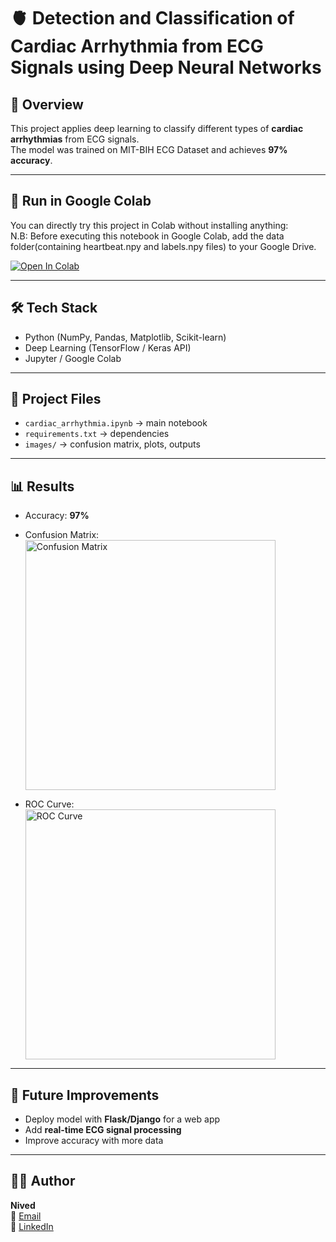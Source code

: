 # 🫀 Detection and Classification of Cardiac Arrhythmia from ECG Signals using Deep Neural Networks

## 📌 Overview
This project applies deep learning to classify different types of **cardiac arrhythmias** from ECG signals.  
The model was trained on MIT-BIH ECG Dataset and achieves **97% accuracy**.  

---

## 🚀 Run in Google Colab
You can directly try this project in Colab without installing anything:  
N.B: Before executing this notebook in Google Colab, add the data folder(containing heartbeat.npy and labels.npy files) to your Google Drive.


[![Open In Colab](https://colab.research.google.com/assets/colab-badge.svg)](https://colab.research.google.com/github/Sreenived/Cardiac-Arrhythmia-Detection/blob/main/cardiac_arrhythmia.ipynb)

---

## 🛠️ Tech Stack
- Python (NumPy, Pandas, Matplotlib, Scikit-learn)
- Deep Learning (TensorFlow / Keras API)
- Jupyter / Google Colab

---

## 📂 Project Files
- `cardiac_arrhythmia.ipynb` → main notebook    
- `requirements.txt` → dependencies  
- `images/` → confusion matrix, plots, outputs  

---

## 📊 Results
- Accuracy: **97%**  
- Confusion Matrix:  
  <img src="images/confusion_matrix.png" alt="Confusion Matrix" width="400"/>  

- ROC Curve:  
  <img src="images/roc_curve.png" alt="ROC Curve" width="400"/>

---

## 🔮 Future Improvements
- Deploy model with **Flask/Django** for a web app  
- Add **real-time ECG signal processing**  
- Improve accuracy with more data  

---

## 👨‍💻 Author
**Nived**  
📧 [Email](mailto:nivedsree2002@gmail.com)  
🔗 [LinkedIn](https://linkedin.com/in/sreenivedap)
